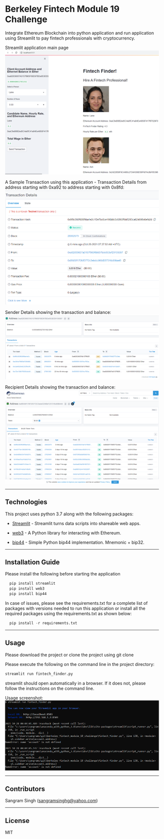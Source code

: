 # Berkeley Fintech Module 19 Challenge
Integrate Ethereum Blockchain into python application and run application using Streamlit to pay fintech professionals with cryptocurrency. 

Streamlit application main page
![Streamlit Main Page](Images/streamlit_main_page.png)

A Sample Transaction using this application - 
Transaction Details from address starting with 0xa92 to address starting with 0x8fd:
![Transaction Details](Images/transaction_details.png)

Sender Details showing the transaction and balance:
![Sender Details](Images/sender_address_a92_details.png)

Recipient Details showing the transaction and balance:
![Recipient Details](Images/recipient_address_8fd_details.png)

---

## Technologies

This project uses python 3.7 along with the following packages:

* [Streamlit](https://streamlit.io/) - Streamlit turns data scripts into shareable web apps.

* [web3](https://pypi.org/project/web3/) - A Python library for interacting with Ethereum.

* [bip44](https://pypi.org/project/bip44/) - Simple Python bip44 implementation. Mnemonic + bip32.

---

## Installation Guide

Please install the following before starting the application

```python
  pip install streamlit
  pip install web3
  pip install bip44

```
In case of issues, please see the requirements.txt for a complete list of packages with versions needed to run this application or install all the required packages using the requirements.txt as shown below:

```python
  pip install -r requirements.txt
```

---

## Usage

Please download the project or clone the project using git clone

Please execute the following on the command line in the project directory:

```python
streamlit run fintech_finder.py
```
streamlit should open automatically in a browser. 
If it does not, please follow the instructions on the command line.

Usage screenshot:
![Usage Screenshot](Images/streamlit_usage.png)

---

## Contributors

Sangram Singh (sangramsinghg@yahoo.com)

---

## License

MIT